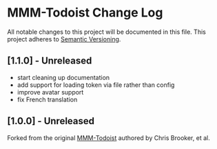 # MMM-Todoist Change Log
All notable changes to this project will be documented in this file.
This project adheres to [Semantic Versioning](http://semver.org/).

## [1.1.0] - Unreleased
- start cleaning up documentation
- add support for loading token via file rather than config
- improve avatar support
- fix French translation

## [1.0.0] - Unreleased

Forked from the original [MMM-Todoist](https://github.com/cbrooker/MMM-Todoist) authored by Chris Brooker, et al.
